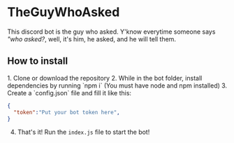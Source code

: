 # TheGuyWhoAsked
This discord bot is the guy who asked. Y'know everytime someone says *"who asked?*, well, it's him, he asked, and he will tell them.
<h2>How to install</h1>
1. Clone or download the repository
2. While in the bot folder, install dependencies by running `npm i` (You must have node and npm installed)
3. Create a `config.json` file and fill it like this:

```json 
{
  "token":"Put your bot token here",
}
``` 
      
4. That's it! Run the `index.js` file to start the bot!
